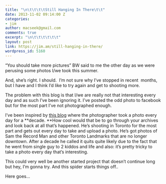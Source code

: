 ```yaml
---
title: "\n\t\t\t\tStill Hanging In There\t\t"
date: 2013-11-02 09:14:00 Z
categories:
- jim
author: macseek@gmail.com
comments: true
excerpt: "\n\t\t\t\t\t\t"
layout: post
link: https://jim.am/still-hanging-in-there/
wordpress_id: 5160
---
```


“You should take more pictures” BW said to me the other day as we were perusing some photos I/we took this summer.




And, she’s right. I should.  I’m not sure why I’ve stopped in recent  months, but I have and I think I’d like to try again and get to shooting more.




The problem with this blog is that I/we are really not that interesting every day and as such I’ve been ignoring it. I’ve posted the odd photo to facebook but for the most part I’ve not photographed enough.




I’ve been inspired by [this blog](http://www.topleftpixel.com) where the photographer took a photo every day for a **decade. **How cool would that be to go through your archives and look back at all that’s happened. He’s shooting in Toronto for the most part and gets out every day to take and upload a photo. He’s got photos of Sam the Record Man and other Toronto Landmarks that are no longer downtown. After a decade he called it quits quite likely due to the fact that he went from single guy to 2 kiddos and life and also: it’s pretty tricky to take a photo every day that’s interesting.




This could very well be another started project that doesn’t continue long but hey, I’m gonna try. And this spider starts things off..




Here goes…


		
